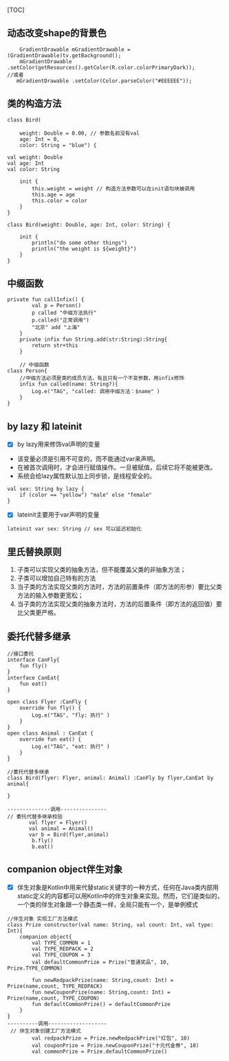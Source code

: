 [TOC]

## 动态改变shape的背景色

```
    GradientDrawable mGradientDrawable = (GradientDrawable)tv.getBackground();
    mGradientDrawable .setColor(getResources().getColor(R.color.colorPrimaryDark));
//或者
   mGradientDrawable .setColor(Color.parseColor("#EEEEEE"));
```
## 类的构造方法

```
class Bird(

    weight: Double = 0.00, // 参数名前没有val
    age: Int = 0,
    color: String = "blue") {

val weight: Double
val age: Int
val color: String

    init {
        this.weight = weight // 构造方法参数可以在init语句块被调用
        this.age = age
        this.color = color
    }
}
```

```
class Bird(weight: Double, age: Int, color: String) {

    init {
        println("do some other things")
        println("the weight is ${weight}")
    }
}
```

## 中缀函数

```
private fun callInfix() {
        val p = Person()
        p called "中缀方法执行"
        p.called("正常调用")
        "北京" add "上海"
    }
    private infix fun String.add(str:String):String{
        return str+this
    }
    
    // 中缀函数
class Person{
    //中缀方法必须是类的成员方法，有且只有一个不变参数，用infix修饰
    infix fun called(name: String?){
        Log.e("TAG", "called: 调用中缀方法：$name" )
    }
}
```
## by lazy 和 lateinit
- [x] by lazy用来修饰val声明的变量
- 该变量必须是引用不可变的，而不能通过var来声明。
- 在被首次调用时，才会进行赋值操作。一旦被赋值，后续它将不能被更改。
- 系统会给lazy属性默认加上同步锁，是线程安全的。

```
val sex: String by lazy {
    if (color == "yellow") "male" else "female"
}
```
- [x] lateinit主要用于var声明的变量

```
lateinit var sex: String // sex 可以延迟初始化
```
## 里氏替换原则
1. 子类可以实现父类的抽象方法，但不能覆盖父类的非抽象方法；
2. 子类可以增加自己特有的方法
3. 当子类的方法实现父类的方法时，方法的前置条件（即方法的形参）要比父类方法的输入参数更宽松；
4. 当子类的方法实现父类的抽象方法时，方法的后置条件（即方法的返回值）要比父类更严格。

## 委托代替多继承

```
//接口委托
interface CanFly{
    fun fly()
}
interface CanEat{
    fun eat()
}

open class Flyer :CanFly {
    override fun fly() {
        Log.e("TAG", "fly: 执行" )
    }
}
open class Animal : CanEat {
    override fun eat() {
        Log.e("TAG", "eat: 执行" )
    }
}

//委托代替多继承
class Bird(flyer: Flyer, animal: Animal) :CanFly by flyer,CanEat by animal{

}

--------------调用---------------
// 委托代替多继承校验
       val flyer = Flyer()
       val animal = Animal()
       var b = Bird(flyer,animal)
        b.fly()
        b.eat()
```

## companion object伴生对象
- [x] 伴生对象是Kotlin中用来代替static关键字的一种方式，任何在Java类内部用static定义的内容都可以用Kotlin中的伴生对象来实现。然而，它们是类似的，一个类的伴生对象跟一个静态类一样，全局只能有一个，是单例模式

```
//伴生对象 实现工厂方法模式
class Prize constructor(val name: String, val count: Int, val type: Int){
    companion object{
        val TYPE_COMMON = 1
        val TYPE_REDPACK = 2
        val TYPE_COUPON = 3
        val defaultCommonPrize = Prize("普通奖品", 10, Prize.TYPE_COMMON)

        fun newRedpackPrize(name: String,count: Int) = Prize(name,count, TYPE_REDPACK)
        fun newCouponPrize(name: String,count: Int) = Prize(name,count, TYPE_COUPON)
        fun defaultCommonPrize() = defaultCommonPrize
    }
}
----------调用-------------------
 // 伴生对象创建工厂方法模式
        val redpackPrize = Prize.newRedpackPrize("红包", 10)
        val couponPrize = Prize.newCouponPrize("十元代金券", 10)
        val commonPrize = Prize.defaultCommonPrize()
        
```



